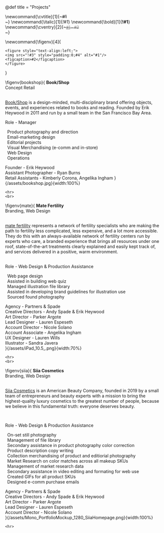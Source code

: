 @def title = "Projects"

<!-- \newcommand{\title}[2]{~~~<span style="color:#1; font-weight: 800">#2</span><br>~~~} -->
\newcommand{\cvtitle}[1]{~~~<span>#1</span><br>~~~}
\newcommand{\italic}[1]{_*!#1*_}
\newcommand{\bold}[1]{__!#1__}
\newcommand{\cventry}[2]{~~~<span style="color:grey; font-size:90%"><u>#1</u> - #2</span><br>~~~}

\newcommand{\figenv}[4]{
~~~
<figure style="text-align:left;">
<img src="!#3" style="padding:0;#4" alt="#1"/>
<figcaption>#2</figcaption>
</figure>
~~~
}

<!-- \toc -->

<!-- 1. [CV](#cv) -->

\figenv{bookshop}{
<b>Book/Shop<br>
</b>
Concept Retail<br><br>

<p>
<a href="https://www.shopbookshop.com">Book/Shop</a> is a design-minded, multi-disciplinary brand offering objects, events, and experiences related to books and reading. Founded by Erik Heywood in 2011 and run by a small team in the San Francisco Bay Area.<br>
</p>


Role - Manager<br>
<p>&ensp;Product photography and direction<br>
&ensp;Email-marketing design<br>
&ensp;Editorial projects<br>
&ensp;Visual Merchandising​​​​ (e-comm and in-store)<br>
&ensp;Web Design<br>
&ensp;Operations​​​​<br>
</p>
Founder - Erik Heywood<br>
Assistant Photographer - Ryan Burns<br>
Retail Assistants - Kimberly Corona, Angelika Ingham
}{/assets/bookshop.jpg}{width:100%}

~~~
<hr>
<br>
~~~

\figenv{mate}{
<b>Mate Fertility<br>
</b>
Branding, Web Design
<br><br>

<p>
<a href="https://matefertility.com">mate fertility</a> represents a network of fertility specialists who are making the path to fertility less complicated, less expensive, and a lot more accessible. They do this with an always-available network of fertility centers run by experts who care, a branded experience that brings all resources under one roof, state-of-the-art treatments clearly explained and easily kept track of, and services delivered in a positive, warm environment. ​​​​<br>
</p>
<br>
Role - Web Design & Production Assistance<br>
<p>&ensp;Web page design<br>
&ensp;Assisted in building web quiz​​​​<br>
&ensp;Managed illustration file library<br>
&ensp;Assisted in developing brand guidelines for illustration use​​​​<br>
&ensp;Sourced found photography<br>
</p>
Agency - Partners & Spade<br>
Creative Directors - Andy Spade & Erik Heywood<br>
Art Director - Parker Argote<br>
Lead Designer - Lauren Espeseth<br>
Account Director - Nicole Solano<br>
Account Associate - Angelika Ingham<br>
UX Designer - Lauren Wills<br>
Illustrator - Sandra Javera<br>
}{/assets/iPad_10.5_.png}{width:70%}

~~~
<hr>
<br>
~~~

\figenv{siia}{
<b>Siia Cosmetics<br>
</b>
Branding, Web Design
<br><br>

<p>
<a href="https://siiacosmetics.com">Siia Cosmetics</a> is an American Beauty Company, founded in 2019 by a small team of entrepreneurs and beauty experts with a mission to bring the highest-quality luxury cosmetics to the greatest number of people, because we believe in this fundamental truth: everyone deserves beauty.​​​​<br>
</p>
<br>

Role - Web Design & Production Assistance<br>
<p>&ensp;On-set still photography​​​​<br>
&ensp;Management of file library​​​​<br>
&ensp;Secondary assistance in product photography color correction<br>
&ensp;Product description copy writing​​​​<br>
&ensp;Collection merchandising of product and editiorial photography<br>
&ensp;Market Research on color matches across all makeup SKUs​​​​<br>
&ensp;Management of market research data​​​​<br>
&ensp;Secondary assistance in video editing and formating for web use<br>
&ensp;Created GIFs for all product SKUs<br>
&ensp;Designed e-comm purchase emails<br>
</p>
Agency - Partners & Spade<br>
Creative Directors - Andy Spade & Erik Heywood<br>
Art Director - Parker Argote<br>
Lead Designer - Lauren Espeseth<br>
Account Director - Nicole Solano<br>
}{/assets/Mono_PortfolioMockup_1280_SiiaHomepage.png}{width:100%}

~~~
<hr>
~~~